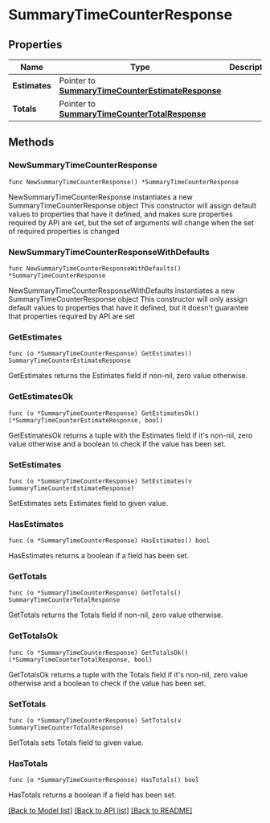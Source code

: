 # SummaryTimeCounterResponse

## Properties

Name | Type | Description | Notes
------------ | ------------- | ------------- | -------------
**Estimates** | Pointer to [**SummaryTimeCounterEstimateResponse**](SummaryTimeCounterEstimateResponse.md) |  | [optional] 
**Totals** | Pointer to [**SummaryTimeCounterTotalResponse**](SummaryTimeCounterTotalResponse.md) |  | [optional] 

## Methods

### NewSummaryTimeCounterResponse

`func NewSummaryTimeCounterResponse() *SummaryTimeCounterResponse`

NewSummaryTimeCounterResponse instantiates a new SummaryTimeCounterResponse object
This constructor will assign default values to properties that have it defined,
and makes sure properties required by API are set, but the set of arguments
will change when the set of required properties is changed

### NewSummaryTimeCounterResponseWithDefaults

`func NewSummaryTimeCounterResponseWithDefaults() *SummaryTimeCounterResponse`

NewSummaryTimeCounterResponseWithDefaults instantiates a new SummaryTimeCounterResponse object
This constructor will only assign default values to properties that have it defined,
but it doesn't guarantee that properties required by API are set

### GetEstimates

`func (o *SummaryTimeCounterResponse) GetEstimates() SummaryTimeCounterEstimateResponse`

GetEstimates returns the Estimates field if non-nil, zero value otherwise.

### GetEstimatesOk

`func (o *SummaryTimeCounterResponse) GetEstimatesOk() (*SummaryTimeCounterEstimateResponse, bool)`

GetEstimatesOk returns a tuple with the Estimates field if it's non-nil, zero value otherwise
and a boolean to check if the value has been set.

### SetEstimates

`func (o *SummaryTimeCounterResponse) SetEstimates(v SummaryTimeCounterEstimateResponse)`

SetEstimates sets Estimates field to given value.

### HasEstimates

`func (o *SummaryTimeCounterResponse) HasEstimates() bool`

HasEstimates returns a boolean if a field has been set.

### GetTotals

`func (o *SummaryTimeCounterResponse) GetTotals() SummaryTimeCounterTotalResponse`

GetTotals returns the Totals field if non-nil, zero value otherwise.

### GetTotalsOk

`func (o *SummaryTimeCounterResponse) GetTotalsOk() (*SummaryTimeCounterTotalResponse, bool)`

GetTotalsOk returns a tuple with the Totals field if it's non-nil, zero value otherwise
and a boolean to check if the value has been set.

### SetTotals

`func (o *SummaryTimeCounterResponse) SetTotals(v SummaryTimeCounterTotalResponse)`

SetTotals sets Totals field to given value.

### HasTotals

`func (o *SummaryTimeCounterResponse) HasTotals() bool`

HasTotals returns a boolean if a field has been set.


[[Back to Model list]](../README.md#documentation-for-models) [[Back to API list]](../README.md#documentation-for-api-endpoints) [[Back to README]](../README.md)


